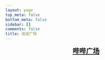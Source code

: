 ```yaml
---
layout: page
top_meta: false
bottom_meta: false
sidebar: []
comments: false
title: 说说广场
---
```


<style>
#bbs{padding: 2rem 0;min-height:100vh;}
#bbs-urls{margin-top: 2rem;justify-content: center;
  flex-wrap: wrap;
  display: flex;
  flex-direction: row;
  height:168px;overflow-y: scroll;overflow-x: hidden;padding:10px;background: #fff;border-radius: 8px;border:1px solid #eaeaea;box-shadow:0 4px 6px rgba(0,0,0,.04)}
.bbs-urls{position: relative;display:inline-block;background: #eaeaea;border-radius:50%;margin:0 .4rem 5px 0;padding:3px;width:3rem;height:3rem;cursor: pointer;}
.dark .bbs-urls,.dark .bbs-url:before{background:#4a4b50;}
.bbs-url:before{content:"";background:#eaeaea;width:5px;height:5px;border-radius:50%;position:absolute;top:0;right:0;}
.bbs-url.liveon:before{background:#42b983;animation-name: light-a;animation-duration:2s;animation-timing-function: linear;animation-iteration-count: infinite;animation-direction: alternate;}
@keyframes light-a {
  from{opacity:0.6}
  to{opacity:0.1;}
}
@keyframes light-b {
  from{opacity:1}
  to{opacity:0.4;}
}
.bbs-urls img{border-radius:50%;width:100%;height:100%;}
.bbs-urls.url-now{background:#42b983;transition: 0.6s;animation-name: light-b;animation-duration:1s;animation-timing-function: linear;animation-iteration-count: infinite;animation-direction: alternate;}
.urls-button svg.icon{padding:10px;width:100%;height: 100%;}
.bbs-timeline ul {margin:0;}
.bbs-timeline ul li{list-style-type:none;position:relative;}
.bbs-timeline{max-width:1200px;margin:0 auto;}
.bbs-avatar{position: relative;}
.bbs-avatar a{text-decoration:none;}
.bbs-avatar img{width:24px;height:24px;border-radius:50%;margin-right:1rem;}
.bbs-creator,.bbs-date,.bbs-dot,.tkcount{position:relative;top:-5px;}
.bbs-dot{font-weight: 800;margin:0 .5rem;}
.bbs-content {margin-bottom: 3rem;}
.bbs-text,.resour,.item-comment{background: #fff;border-radius: 8px;font-size: 1em;padding:10px 14px;position: relative;border:1px solid #eaeaea;box-shadow:0 4px 6px rgba(0,0,0,.04)}
.resour{font-size: 0.9rem;margin-top: 2px;padding: 5px 14px;}
.bbs-text{overflow-y: scroll;overflow-x:hidden;max-height:50vh;}
.bbs-text blockquote{font-family: KaiTi,STKaiti,STFangsong;margin:0 0 0 1rem;padding:.25rem 2rem;position: relative;border-left:0 none;}
.bbs-text blockquote::before{line-height: 2rem;content: "“";font-family: Georgia, serif;font-size: 28px;font-weight: bold;position: absolute;left: 10px;top:5px;}
.bbs-text p{margin:0;}
.bbs-text pre p{display: inline-block;}
.bbs-text pre p:empty{display: none;}
.tag-span{color: #42b983;}
#load button.load-btn{width:100%;padding:8px 0;background: #fff;border:1px solid #eaeaea;box-shadow: 0 4px 6px rgba(0,0,0,.04);}
#bb-footer{letter-spacing:8px;margin:5rem auto 1rem;text-align:center;}
.dark .bbs-text,.dark .resour,.dark #bbs-urls,.dark #load button.load-btn{background:#272727;border:1px solid #3b3d42;}
.dark .item-comment{background:#272727;border:1px solid #3b3d42;}
.dark .bbs-text p{color:#fafafa;}
.bbs-coment-svg{margin-left: 0.5rem;cursor: pointer;}
.dark .bbs-coment-svg svg.icon{fill:#ffffff;}
.loader {position: relative;margin:3rem auto;width: 100px;}
.loader::before {content: '';display: block;padding-top: 100%;}
.circular {animation: rotate 2s linear infinite;height: 100%;transform-origin: center center;width: 100%;position: absolute;top: 0;bottom: 0;left: 0;right: 0;margin: auto;}
.path {stroke-dasharray: 1, 200;stroke-dashoffset: 0;animation: dash 1.5s ease-in-out infinite, color 6s ease-in-out infinite;stroke-linecap: round;}
@keyframes rotate {100% {transform: rotate(360deg);}}
@keyframes dash {
  0% {stroke-dasharray: 1, 200;stroke-dashoffset: 0;}
  50% {stroke-dasharray: 89, 200;stroke-dashoffset: -35px;}
  100% {stroke-dasharray: 89, 200;stroke-dashoffset: -124px;}
}
@keyframes color {
  100%,0% {stroke: #d62d20;}40% {stroke: #0057e7;}66% {stroke: #008744;}80%,90% {stroke: #ffa700;}
}

.bbs-content p > img{cursor:pointer;max-height:20vh;}
.bbs-content p:has(img.img){display: inline-block;}
.bbs-text p > img {display: block;}
.bbs-text p > img:first-child:nth-last-child(n+2),.bbs-text p > img:first-child:nth-last-child(n+2) ~ img {display: inline-block;}

.bbs-content p > img.square{height:180px;width:180px;object-fit:cover;}
.resimg.grid{
    display: grid;
    grid-template-columns: repeat(3,1fr);
    grid-template-rows:auto;
    gap: 4px;
    width: calc(100%* 2 / 3);
    box-sizing: border-box;
    margin: 4px 0 0;
}
.resimg.grid-2{
  grid-template-columns: repeat(2, 1fr);
  width: 80%;
}
.resimg.grid-4{
  grid-template-columns: repeat(2, 1fr);
  width: calc(80% * 2 / 3);
}
.resimg.grid figure.gallery-thumbnail {
  position: relative;
  width: 100%;
  height: 0;
  padding-top: 100%;
  cursor: zoom-in;
}
.resimg figure{
  text-align: left;
  max-height:50%;
}
.resimg figure img{
  max-height:30vh;
}
.resimg.grid figure, figcaption {
  margin: 0 !important;
}
.resimg.grid figure.gallery-thumbnail > img.thumbnail-image {
  position: absolute;
  left: 0;
  top: 0;
  display: block;
  width: 100%;
  height: 100%;
  object-fit: cover;
  object-position: 50% 50%;
}
.video-wrapper{position:relative;padding-bottom:55%;width:100%;height:0}
.video-wrapper iframe{position:absolute;height:100%;width:100%;}
.d-none{display: none !important;}
</style>
<link rel="stylesheet" href="https://fastly.jsdelivr.net/npm/aplayer@1.10.1/dist/APlayer.min.css">
<link href="https://unpkg.com/artalk@2/dist/ArtalkLite.css" rel="stylesheet">
<style>
.dark .artalk{
  --at-color-font: #fff;
  --at-color-deep: #e7e7e7;
  --at-color-sub: #e7e7e7;
  --at-color-grey: #fff;
  --at-color-meta: #fff;
  --at-color-border: #2d3235;
  --at-color-light: #687a86;
  --at-color-bg: #1e2224;
  --at-color-bg-transl: rgba(30, 34, 36, .95);
  --at-color-bg-grey: #46494e;
  --at-color-bg-grey-transl: rgba(8, 8, 8, .95);
  --at-color-bg-light: rgba(29, 161, 242, .1);
  --at-color-main: #0083ff;
  --at-color-red: #ff5652;
  --at-color-pink: #fa5a57;
  --at-color-yellow: #ff7c37;
  --at-color-green: #4caf50;
  --at-color-gradient: linear-gradient(180deg, transparent, rgba(30, 34, 36, 1))
}
</style>
<div class="post" style="max-width:1000px">
<h2 class="post-title" style="margin:0 auto;text-align: center;"><a href="https://immmmm.com/bbs/" rel="link">哔哔广场</a></h2>
<div id="bbs"></div>
<script src="https://fastly.jsdelivr.net/npm/marked@4.3.0/marked.min.js"></script>
<script src="https://fastly.jsdelivr.net/gh/Tokinx/ViewImage/view-image.min.js"></script>
<script src="https://fastly.jsdelivr.net/gh/Tokinx/Lately/lately.min.js"></script>
<script src="https://fastly.jsdelivr.net/npm/aplayer@1.10.1/dist/APlayer.min.js"></script>
<script src="https://fastly.jsdelivr.net/npm/meting@2.0.1/dist/Meting.min.js"></script>
<script src="https://immmmm.com/twikoo1616.js"></script>
<script src="https://unpkg.com/artalk@2/dist/ArtalkLite.js"></script>
<script src="https://immmmm.com/bbs-lmm-20230716.js"></script>
</div>